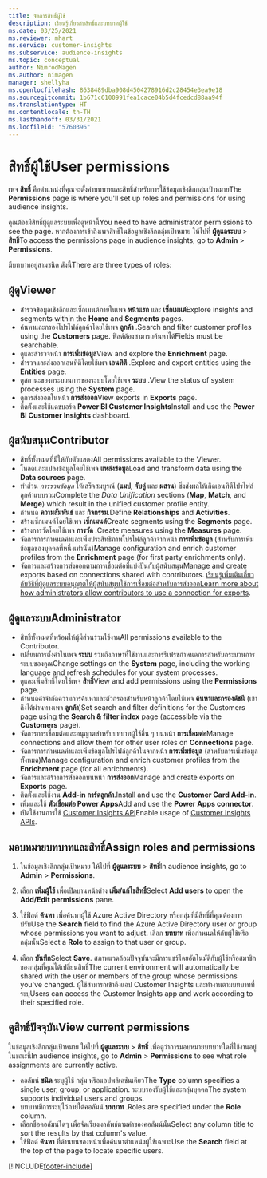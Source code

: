 ```yaml
---
title: จัดการสิทธิ์ผู้ใช้
description: เรียนรู้เกี่ยวกับสิทธิ์และบทบาทผู้ใช้
ms.date: 03/25/2021
ms.reviewer: mhart
ms.service: customer-insights
ms.subservice: audience-insights
ms.topic: conceptual
author: NimrodMagen
ms.author: nimagen
manager: shellyha
ms.openlocfilehash: 8638489dba908d4504278916d2c28454e3ea9e18
ms.sourcegitcommit: 1b671c6100991fea1cace04b5d4fcedcd88aa94f
ms.translationtype: HT
ms.contentlocale: th-TH
ms.lasthandoff: 03/31/2021
ms.locfileid: "5760396"
---
```

# <a name="user-permissions"></a><span data-ttu-id="7c4a0-103">สิทธิ์ผู้ใช้</span><span class="sxs-lookup"><span data-stu-id="7c4a0-103">User permissions</span></span>

<span data-ttu-id="7c4a0-104">เพจ **สิทธิ์** คือตำแหน่งที่คุณจะตั้งค่าบทบาทและสิทธิ์สำหรับการใช้ข้อมูลเชิงลึกกลุ่มเป้าหมาย</span><span class="sxs-lookup"><span data-stu-id="7c4a0-104">The **Permissions** page is where you'll set up roles and permissions for using audience insights.</span></span>

<span data-ttu-id="7c4a0-105">คุณต้องมีสิทธิ์ผู้ดูแลระบบเพื่อดูหน้านี้</span><span class="sxs-lookup"><span data-stu-id="7c4a0-105">You need to have administrator permissions to see the page.</span></span> <span data-ttu-id="7c4a0-106">หากต้องการเข้าถึงเพจสิทธิ์ในข้อมูลเชิงลึกกลุ่มเป้าหมาย ให้ไปที่ **ผู้ดูแลระบบ** > **สิทธิ์**</span><span class="sxs-lookup"><span data-stu-id="7c4a0-106">To access the permissions page in audience insights, go to **Admin** > **Permissions**.</span></span>

<span data-ttu-id="7c4a0-107">มีบทบาทอยู่สามชนิด ดังนี้</span><span class="sxs-lookup"><span data-stu-id="7c4a0-107">There are three types of roles:</span></span>

## <a name="viewer"></a><span data-ttu-id="7c4a0-108">ผู้ดู</span><span class="sxs-lookup"><span data-stu-id="7c4a0-108">Viewer</span></span>

- <span data-ttu-id="7c4a0-109">สำรวจข้อมูลเชิงลึกและเซ็กเมนต์ภายในเพจ **หน้าแรก** และ **เซ็กเมนต์**</span><span class="sxs-lookup"><span data-stu-id="7c4a0-109">Explore insights and segments within the **Home** and **Segments** pages.</span></span>
- <span data-ttu-id="7c4a0-110">ค้นหาและกรองโปรไฟล์ลูกค้าโดยใช้เพจ **ลูกค้า** .</span><span class="sxs-lookup"><span data-stu-id="7c4a0-110">Search and filter customer profiles using the **Customers** page.</span></span> <span data-ttu-id="7c4a0-111">ฟิลด์ต้องสามารถค้นหาได้</span><span class="sxs-lookup"><span data-stu-id="7c4a0-111">Fields must be searchable.</span></span>
- <span data-ttu-id="7c4a0-112">ดูและสำรวจหน้า **การเพิ่มข้อมูล**</span><span class="sxs-lookup"><span data-stu-id="7c4a0-112">View and explore the **Enrichment** page.</span></span>
- <span data-ttu-id="7c4a0-113">สำรวจและส่งออกเอนทิตีโดยใช้เพจ **เอนทิตี** .</span><span class="sxs-lookup"><span data-stu-id="7c4a0-113">Explore and export entities using the **Entities** page.</span></span>
- <span data-ttu-id="7c4a0-114">ดูสถานะของกระบวนการของระบบโดยใช้เพจ **ระบบ** .</span><span class="sxs-lookup"><span data-stu-id="7c4a0-114">View the status of system processes  using the **System** page.</span></span>
- <span data-ttu-id="7c4a0-115">ดูการส่งออกในหน้า **การส่งออก**</span><span class="sxs-lookup"><span data-stu-id="7c4a0-115">View exports in **Exports** page.</span></span>
- <span data-ttu-id="7c4a0-116">ติดตั้งและใช้แดชบอร์ด **Power BI Customer Insights**</span><span class="sxs-lookup"><span data-stu-id="7c4a0-116">Install and use the **Power BI Customer Insights** dashboard.</span></span>

## <a name="contributor"></a><span data-ttu-id="7c4a0-117">ผู้สนับสนุน</span><span class="sxs-lookup"><span data-stu-id="7c4a0-117">Contributor</span></span>

- <span data-ttu-id="7c4a0-118">สิทธิ์ทั้งหมดที่มีให้กับตัวแสดง</span><span class="sxs-lookup"><span data-stu-id="7c4a0-118">All permissions available to the Viewer.</span></span>
- <span data-ttu-id="7c4a0-119">โหลดและแปลงข้อมูลโดยใช้เพจ **แหล่งข้อมูล**</span><span class="sxs-lookup"><span data-stu-id="7c4a0-119">Load and transform data using the **Data sources** page.</span></span>
- <span data-ttu-id="7c4a0-120">ทำส่วน *การรวมข้อมูล* ให้เสร็จสมบูรณ์ (**แมป**, **จับคู่** และ **ผสาน**) ซึ่งส่งผลให้เกิดเอนทิตีโปรไฟล์ลูกค้าแบบรวม</span><span class="sxs-lookup"><span data-stu-id="7c4a0-120">Complete the *Data Unification* sections (**Map**, **Match**, and **Merge**) which result in the unified customer profile entity.</span></span>
- <span data-ttu-id="7c4a0-121">กำหนด **ความสัมพันธ์** และ **กิจกรรม**.</span><span class="sxs-lookup"><span data-stu-id="7c4a0-121">Define **Relationships** and **Activities**.</span></span>
- <span data-ttu-id="7c4a0-122">สร้างเซ็กเมนต์โดยใช้เพจ **เซ็กเมนต์**</span><span class="sxs-lookup"><span data-stu-id="7c4a0-122">Create segments using the **Segments** page.</span></span>
- <span data-ttu-id="7c4a0-123">สร้างการวัดโดยใช้เพจ **การวัด** .</span><span class="sxs-lookup"><span data-stu-id="7c4a0-123">Create measures using the **Measures** page.</span></span>
- <span data-ttu-id="7c4a0-124">จัดการการกำหนดค่าและเพิ่มประสิทธิภาพโปรไฟล์ลูกค้าจากหน้า **การเพิ่มข้อมูล** (สำหรับการเพิ่มข้อมูลของบุคคลที่หนึ่งเท่านั้น)</span><span class="sxs-lookup"><span data-stu-id="7c4a0-124">Manage configuration and enrich customer profiles from the **Enrichment** page (for first party enrichments only).</span></span>
- <span data-ttu-id="7c4a0-125">จัดการและสร้างการส่งออกตามการเชื่อมต่อที่แบ่งปันกับผู้สนับสนุน</span><span class="sxs-lookup"><span data-stu-id="7c4a0-125">Manage and create exports based on connections shared with contributors.</span></span> <span data-ttu-id="7c4a0-126">[เรียนรู้เพิ่มเติมเกี่ยวกับวิธีที่ผู้ดูแลระบบอนุญาตให้ผู้สนับสนุนใช้การเชื่อมต่อสำหรับการส่งออก](connections.md#allow-contributors-to-use-a-connection-for-exports)</span><span class="sxs-lookup"><span data-stu-id="7c4a0-126">[Learn more about how administrators allow contributors to use a connection for exports](connections.md#allow-contributors-to-use-a-connection-for-exports).</span></span>

## <a name="administrator"></a><span data-ttu-id="7c4a0-127">ผู้ดูแลระบบ</span><span class="sxs-lookup"><span data-stu-id="7c4a0-127">Administrator</span></span>

- <span data-ttu-id="7c4a0-128">สิทธิ์ทั้งหมดที่พร้อมให้ผู้มีส่วนร่วมใช้งาน</span><span class="sxs-lookup"><span data-stu-id="7c4a0-128">All permissions available to the Contributor.</span></span>
- <span data-ttu-id="7c4a0-129">เปลี่ยนการตั้งค่าในเพจ **ระบบ** รวมถึงภาษาที่ใช้งานและการรีเฟรชกำหนดการสำหรับกระบวนการระบบของคุณ</span><span class="sxs-lookup"><span data-stu-id="7c4a0-129">Change settings on the **System** page, including the working language and refresh schedules for your system processes.</span></span>
- <span data-ttu-id="7c4a0-130">ดูและเพิ่มสิทธิ์โดยใช้เพจ **สิทธิ์**</span><span class="sxs-lookup"><span data-stu-id="7c4a0-130">View and add permissions using the **Permissions** page.</span></span>
- <span data-ttu-id="7c4a0-131">กำหนดคำจำกัดความการค้นหาและตัวกรองสำหรับหน้าลูกค้าโดยใช้เพจ **ค้นหาและกรองดัชนี** (เข้าถึงได้ผ่านทางเพจ **ลูกค้า**)</span><span class="sxs-lookup"><span data-stu-id="7c4a0-131">Set search and filter definitions for the Customers page using the **Search & filter index** page (accessible via the **Customers** page).</span></span>
- <span data-ttu-id="7c4a0-132">จัดการการเชื่อมต่อและอนุญาตสำหรับบทบาทผู้ใช้อื่น ๆ บนหน้า **การเชื่อมต่อ**</span><span class="sxs-lookup"><span data-stu-id="7c4a0-132">Manage connections and allow them for other user roles on **Connections** page.</span></span>
- <span data-ttu-id="7c4a0-133">จัดการการกำหนดค่าและเพิ่มข้อมูลโปรไฟล์ลูกค้าในจากหน้า **การเพิ่มข้อมูล** (สำหรับการเพิ่มข้อมูลทั้งหมด)</span><span class="sxs-lookup"><span data-stu-id="7c4a0-133">Manage configuration and enrich customer profiles from the **Enrichment** page (for all enrichments).</span></span>
- <span data-ttu-id="7c4a0-134">จัดการและสร้างการส่งออกบนหน้า **การส่งออก**</span><span class="sxs-lookup"><span data-stu-id="7c4a0-134">Manage and create exports on **Exports** page.</span></span>
- <span data-ttu-id="7c4a0-135">ติดตั้งและใช้งาน **Add-in การ์ดลูกค้า**.</span><span class="sxs-lookup"><span data-stu-id="7c4a0-135">Install and use the **Customer Card Add-in**.</span></span>
- <span data-ttu-id="7c4a0-136">เพิ่มและใช้ **ตัวเชื่อมต่อ Power Apps**</span><span class="sxs-lookup"><span data-stu-id="7c4a0-136">Add and use the **Power Apps connector**.</span></span>
- <span data-ttu-id="7c4a0-137">เปิดใช้งานการใช้ [Customer Insights API](apis.md)</span><span class="sxs-lookup"><span data-stu-id="7c4a0-137">Enable usage of [Customer Insights APIs](apis.md).</span></span>

## <a name="assign-roles-and-permissions"></a><span data-ttu-id="7c4a0-138">มอบหมายบทบาทและสิทธิ์</span><span class="sxs-lookup"><span data-stu-id="7c4a0-138">Assign roles and permissions</span></span>

1. <span data-ttu-id="7c4a0-139">ในข้อมูลเชิงลึกกลุ่มเป้าหมาย ให้ไปที่ **ผู้ดูแลระบบ** > **สิทธิ์**</span><span class="sxs-lookup"><span data-stu-id="7c4a0-139">In audience insights, go to **Admin** > **Permissions**.</span></span>

1. <span data-ttu-id="7c4a0-140">เลือก **เพิ่มผู้ใช้** เพื่อเปิดบานหน้าต่าง **เพิ่ม/แก้ไขสิทธิ์**</span><span class="sxs-lookup"><span data-stu-id="7c4a0-140">Select **Add users** to open the **Add/Edit permissions** pane.</span></span>

1. <span data-ttu-id="7c4a0-141">ใช้ฟิลด์ **ค้นหา** เพื่อค้นหาผู้ใช้ Azure Active Directory หรือกลุ่มที่มีสิทธิ์ที่คุณต้องการปรับ</span><span class="sxs-lookup"><span data-stu-id="7c4a0-141">Use the **Search** field to find the Azure Active Directory user or group whose permissions you want to adjust.</span></span> <span data-ttu-id="7c4a0-142">เลือก **บทบาท** เพื่อกำหนดให้กับผู้ใช้หรือกลุ่มนั้น</span><span class="sxs-lookup"><span data-stu-id="7c4a0-142">Select a **Role** to assign to that user or group.</span></span>

1. <span data-ttu-id="7c4a0-143">เลือก **บันทึก**</span><span class="sxs-lookup"><span data-stu-id="7c4a0-143">Select **Save**.</span></span> <span data-ttu-id="7c4a0-144">สภาพแวดล้อมปัจจุบันจะมีการแชร์โดยอัตโนมัติกับผู้ใช้หรือสมาชิกของกลุ่มที่คุณได้เปลี่ยนสิทธิ์</span><span class="sxs-lookup"><span data-stu-id="7c4a0-144">The current environment will automatically be shared with the user or members of the group whose permissions you've changed.</span></span> <span data-ttu-id="7c4a0-145">ผู้ใช้สามารถเข้าถึงแอป Customer Insights และทำงานตามบทบาทที่ระบุ</span><span class="sxs-lookup"><span data-stu-id="7c4a0-145">Users can access the Customer Insights app and work according to their specified role.</span></span>

## <a name="view-current-permissions"></a><span data-ttu-id="7c4a0-146">ดูสิทธิ์ปัจจุบัน</span><span class="sxs-lookup"><span data-stu-id="7c4a0-146">View current permissions</span></span>

<span data-ttu-id="7c4a0-147">ในข้อมูลเชิงลึกกลุ่มเป้าหมาย ให้ไปที่ **ผู้ดูแลระบบ** > **สิทธิ์** เพื่อดูว่าการมอบหมายบทบาทใดที่ใช้งานอยู่ในขณะนี้</span><span class="sxs-lookup"><span data-stu-id="7c4a0-147">In audience insights, go to **Admin** > **Permissions** to see what role assignments are currently active.</span></span>

- <span data-ttu-id="7c4a0-148">คอลัมน์ **ชนิด** ระบุผู้ใช้ กลุ่ม หรือแอปพลิเคชันเดียว</span><span class="sxs-lookup"><span data-stu-id="7c4a0-148">The **Type** column specifies a single user, group, or application.</span></span> <span data-ttu-id="7c4a0-149">ระบบรองรับผู้ใช้และกลุ่มบุคคล</span><span class="sxs-lookup"><span data-stu-id="7c4a0-149">The system supports individual users and groups.</span></span>
- <span data-ttu-id="7c4a0-150">บทบาทมีการระบุไว้ภายใต้คอลัมน์ **บทบาท** .</span><span class="sxs-lookup"><span data-stu-id="7c4a0-150">Roles are specified under the **Role** column.</span></span>
- <span data-ttu-id="7c4a0-151">เลือกชื่อคอลัมน์ใดๆ เพื่อจัดเรียงผลลัพธ์ตามค่าของคอลัมน์นั้น</span><span class="sxs-lookup"><span data-stu-id="7c4a0-151">Select any column title to sort the results by that column's value.</span></span>
- <span data-ttu-id="7c4a0-152">ใช้ฟิลด์ **ค้นหา** ที่ด้านบนของหน้าเพื่อค้นหาตำแหน่งผู้ใช้เฉพาะ</span><span class="sxs-lookup"><span data-stu-id="7c4a0-152">Use the **Search** field at the top of the page to locate specific users.</span></span>


[!INCLUDE[footer-include](../includes/footer-banner.md)]
